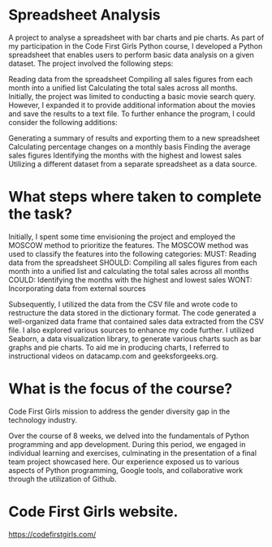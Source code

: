 # Spreadsheet Analysis
A project to analyse a spreadsheet with bar charts and pie charts.
As part of my participation in the Code First Girls Python course, I developed a Python spreadsheet that enables users to perform basic data analysis on a given dataset. The project involved the following steps:

Reading data from the spreadsheet
Compiling all sales figures from each month into a unified list
Calculating the total sales across all months. Initially, the project was limited to conducting a basic movie search query. However, I expanded it to provide additional information about the movies and save the results to a text file.
To further enhance the program, I could consider the following additions:

Generating a summary of results and exporting them to a new spreadsheet
Calculating percentage changes on a monthly basis
Finding the average sales figures
Identifying the months with the highest and lowest sales
Utilizing a different dataset from a separate spreadsheet as a data source.
# What steps where taken to complete the task?
Initially, I spent some time envisioning the project and employed the MOSCOW method to prioritize the features. The MOSCOW method was used to classify the features into the following categories:
MUST: Reading data from the spreadsheet
SHOULD: Compiling all sales figures from each month into a unified list and calculating the total sales across all months
COULD: Identifying the months with the highest and lowest sales
WONT: Incorporating data from external sources

Subsequently, I utilized the data from the CSV file and wrote code to restructure the data stored in the dictionary format. The code generated a well-organized data frame that contained sales data extracted from the CSV file. I also explored various sources to enhance my code further.
I utilized Seaborn, a data visualization library, to generate various charts such as bar graphs and pie charts.
To aid me in producing charts, I referred to instructional videos on datacamp.com and geeksforgeeks.org.
# What is the focus of the course?
Code First Girls mission to address the gender diversity gap in the technology industry. 

Over the course of 8 weeks, we delved into the fundamentals of Python programming and app development. During this period, we engaged in individual learning and exercises, culminating in the presentation of a final team project showcased here. Our experience exposed us to various aspects of Python programming, Google tools, and collaborative work through the utilization of Github.

# Code First Girls website.
https://codefirstgirls.com/
